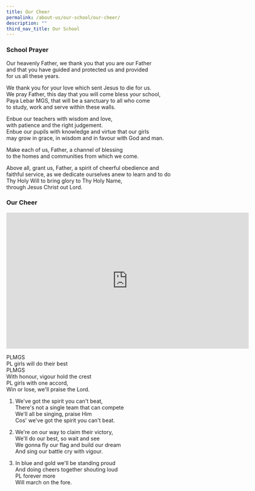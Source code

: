 ```yaml
---
title: Our Cheer
permalink: /about-us/our-school/our-cheer/
description: ""
third_nav_title: Our School
---
```

### School Prayer  
  

Our heavenly Father, we thank you that you are our Father <br>
and that you have guided and protected us and provided <br>
for us all these years.

  

We thank you for your love which sent Jesus to die for us. <br>
We pray Father, this day that you will come bless your school, <br>
Paya Lebar MGS, that will be a sanctuary to all who come <br>
to study, work and serve within these walls.

  

Enbue our teachers with wisdom and love, <br>
with patience and the right judgement. <br>
Enbue our pupils with knowledge and virtue that our girls <br>
may grow in grace, in wisdom and in favour with God and man.

  

Make each of us, Father, a channel of blessing <br>
to the homes and communities from which we come.

  

Above all, grant us, Father, a spirit of cheerful obedience and <br>
faithful service, as we dedicate ourselves anew to learn and to do  <br>
Thy Holy Will to bring glory to Thy Holy Name, <br>
through Jesus Christ out Lord.

### Our Cheer

<iframe title="vimeo-player" src="https://player.vimeo.com/video/468041052?h=a84405e662" width="640" height="360" frameborder="0" allowfullscreen></iframe>

PLMGS <br>
PL girls will do their best <br>
PLMGS <br>
With honour, vigour hold the crest <br>
PL girls with one accord, <br>
Win or lose, we'll praise the Lord.

  

1. We've got the spirit you can't beat, <br>
There's not a single team that can compete <br>
We'll all be singing, praise Him <br>
Cos' we've got the spirit you can't beat.

  

2. We're on our way to claim their victory, <br>
We'll do our best, so wait and see <br>
We gonna fly our flag and build our dream <br>
And sing our battle cry with vigour.

  

3. In blue and gold we'll be standing proud <br>
And doing cheers together shouting loud <br>
PL forever more <br>
Will march on the fore.